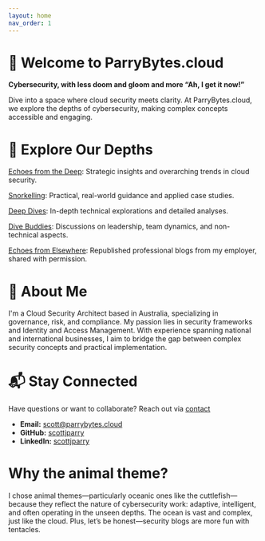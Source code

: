 ```yaml
---
layout: home
nav_order: 1
---
```


# 🐙 Welcome to ParryBytes.cloud

**Cybersecurity, with less doom and gloom and more “Ah, I get it now!”**

Dive into a space where cloud security meets clarity. At ParryBytes.cloud, we explore the depths of cybersecurity, making complex concepts accessible and engaging.

# 🌊 Explore Our Depths

[Echoes from the Deep](./pages/Echoes_From_The_Deep): Strategic insights and overarching trends in cloud security.

[Snorkelling](./pages/Snorkelling/): Practical, real-world guidance and applied case studies.

[Deep Dives](./pages/Deep_Dives/): In-depth technical explorations and detailed analyses.

[Dive Buddies](./pages/Dive_Buddies/): Discussions on leadership, team dynamics, and non-technical aspects.

[Echoes from Elsewhere](./pages/Echoes_From_Elsewhere/): Republished professional blogs from my employer, shared with permission.

# 🧠 About Me

I'm a Cloud Security Architect based in Australia, specializing in governance, risk, and compliance. My passion lies in security frameworks and Identity and Access Management. With experience spanning national and international businesses, I aim to bridge the gap between complex security concepts and practical implementation.

# 📬 Stay Connected

Have questions or want to collaborate? Reach out via [contact](/contact/)
- **Email:** [scott@parrybytes.cloud](mailto:scott@parrybytes.cloud)
- **GitHub:** [scottjparry](https://github.com/scottjparry)
- **LinkedIn:** [scottjparry](https://linkedin.com/in/scottjparry)

# Why the animal theme?

I chose animal themes—particularly oceanic ones like the cuttlefish—because they reflect the nature of cybersecurity work: adaptive, intelligent, and often operating in the unseen depths. The ocean is vast and complex, just like the cloud. Plus, let’s be honest—security blogs are more fun with tentacles.